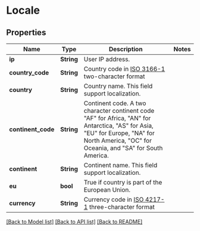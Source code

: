# Locale

## Properties

Name | Type | Description | Notes
------------ | ------------- | ------------- | -------------
**ip** | **String** | User IP address. | 
**country_code** | **String** | Country code in [ISO 3166-1](http://en.wikipedia.org/wiki/ISO_3166-1) two-character format | 
**country** | **String** | Country name. This field support localization. | 
**continent_code** | **String** | Continent code. A two character continent code \"AF\" for Africa, \"AN\" for Antarctica, \"AS\" for Asia, \"EU\" for Europe, \"NA\" for North America, \"OC\" for Oceania, and \"SA\" for South America. | 
**continent** | **String** | Continent name. This field support localization. | 
**eu** | **bool** | True if country is part of the European Union. | 
**currency** | **String** | Currency code in [ISO 4217-1](http://en.wikipedia.org/wiki/ISO_4217) three-character format | 

[[Back to Model list]](../README.md#documentation-for-models) [[Back to API list]](../README.md#documentation-for-api-endpoints) [[Back to README]](../README.md)


